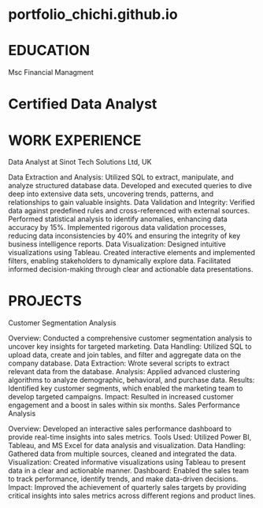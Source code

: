 # portfolio_chichi.github.io
# EDUCATION
Msc Financial Managment 
# Certified Data Analyst

# WORK EXPERIENCE
Data Analyst at Sinot Tech Solutions Ltd, UK

Data Extraction and Analysis:
Utilized SQL to extract, manipulate, and analyze structured database data.
Developed and executed queries to dive deep into extensive data sets, uncovering trends, patterns, and relationships to gain valuable insights.
Data Validation and Integrity:
Verified data against predefined rules and cross-referenced with external sources.
Performed statistical analysis to identify anomalies, enhancing data accuracy by 15%.
Implemented rigorous data validation processes, reducing data inconsistencies by 40% and ensuring the integrity of key business intelligence reports.
Data Visualization:
Designed intuitive visualizations using Tableau.
Created interactive elements and implemented filters, enabling stakeholders to dynamically explore data.
Facilitated informed decision-making through clear and actionable data presentations.

# PROJECTS
Customer Segmentation Analysis

Overview: Conducted a comprehensive customer segmentation analysis to uncover key insights for targeted marketing.
Data Handling: Utilized SQL to upload data, create and join tables, and filter and aggregate data on the company database.
Data Extraction: Wrote several scripts to extract relevant data from the database.
Analysis: Applied advanced clustering algorithms to analyze demographic, behavioral, and purchase data.
Results: Identified key customer segments, which enabled the marketing team to develop targeted campaigns.
Impact: Resulted in increased customer engagement and a boost in sales within six months.
Sales Performance Analysis

Overview: Developed an interactive sales performance dashboard to provide real-time insights into sales metrics.
Tools Used: Utilized Power BI, Tableau, and MS Excel for data analysis and visualization.
Data Handling: Gathered data from multiple sources, cleaned and integrated the data.
Visualization: Created informative visualizations using Tableau to present data in a clear and actionable manner.
Dashboard: Enabled the sales team to track performance, identify trends, and make data-driven decisions.
Impact: Improved the achievement of quarterly sales targets by providing critical insights into sales metrics across different regions and product lines.

